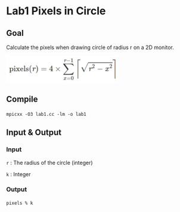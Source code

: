 # Lab1 Pixels in Circle

## Goal

Calculate the pixels when drawing circle of radius r on a 2D monitor. 

<img src="https://github.com/JimLi93/Parallel-programming/raw/main/lab1/img/pixels_equation.png" alt="Pixels Equation" width="300">

## Compile

`mpicxx -O3 lab1.cc -lm -o lab1`

## Input & Output 

### Input
`r` : The radius of the circle (integer)

`k` : Integer

### Output
`pixels % k`
